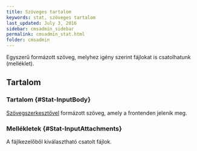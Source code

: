 ```yaml
---
title: Szöveges tartalom
keywords: stat, szöveges tartalom
last_updated: July 3, 2016
sidebar: cmsadmin_sidebar
permalink: cmsadmin_stat.html
folder: cmsadmin
---
```


Egyszerű formázott szöveg, melyhez igény szerint fájlokat is csatolhatunk (melléklet).

## Tartalom

### Tartalom {#Stat-InputBody}

[Szövegszerkesztővel](cmsadmin_general.html#a-szövegszerkesztő-használata) formázott szöveg, amely a frontenden jelenik meg.

### Mellékletek {#Stat-InputAttachments}

A fájlkezelőből kiválasztható csatolt fájlok.




